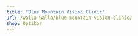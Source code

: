 ```yaml
---
title: "Blue Mountain Vision Clinic"
url: /walla-walla/blue-mountain-vision-clinic/
shop: Optiker
---
```

